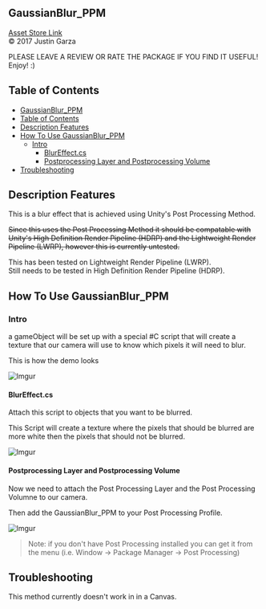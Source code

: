 GaussianBlur_PPM
-------------------------------------
[Asset Store Link](http://u3d.as/yJk)  
© 2017 Justin Garza

PLEASE LEAVE A REVIEW OR RATE THE PACKAGE IF YOU FIND IT USEFUL!
Enjoy! :)

## Table of Contents

- [GaussianBlur_PPM](#gaussianblurppm)
- [Table of Contents](#table-of-contents)
- [Description Features](#description-features)
- [How To Use GaussianBlur_PPM](#how-to-use-gaussianblurppm)
  - [Intro](#intro)
    - [BlurEffect.cs](#blureffectcs)
    - [Postprocessing Layer and Postprocessing Volume](#postprocessing-layer-and-postprocessing-volume)
- [Troubleshooting](#troubleshooting)


## Description Features

This is a blur effect that is achieved using Unity's Post Processing Method.

~~Since this uses the Post Processing Method it should be compatable with Unity's High Definition Render Pipeline (HDRP) and the Lightweight Render Pipeline (LWRP), however this is currently untested.~~

This has been tested on Lightweight Render Pipeline (LWRP).  
Still needs to be tested in High Definition Render Pipeline (HDRP).


## How To Use GaussianBlur_PPM

### Intro

a gameObject will be set up with a special #C script that will create a texture that our camera will use to know which pixels it will need to blur.

This is how the demo looks

![Imgur](https://i.imgur.com/fuX6Fj9.png)

#### BlurEffect.cs
Attach this script to objects that you want to be blurred. 

This Script will create a texture where the pixels that should be blurred are more white then the pixels that should not be blurred.

![Imgur](https://i.imgur.com/Hs9cWUN.png)

#### Postprocessing Layer and Postprocessing Volume

Now we need to attach the Post Processing Layer and the Post Processing Volumne to our camera.

Then add the GaussianBlur_PPM to your Post Processing Profile.

![Imgur](https://i.imgur.com/Mvcr3WC.png)

> Note: if you don't have Post Processing installed you can get it from the menu (i.e. Window -> Package Manager -> Post Processing)

## Troubleshooting

This method currently doesn't work in in a Canvas.
